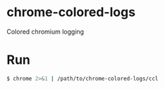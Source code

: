 # chrome-colored-logs
Colored chromium logging

# Run
```sh
$ chrome 2>&1 | /path/to/chrome-colored-logs/ccl
```
